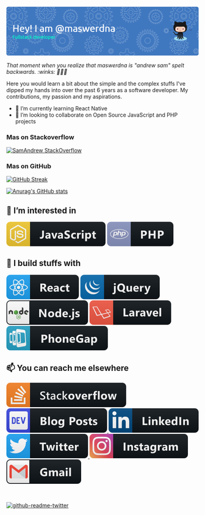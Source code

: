 ![Header](./github-header-image.png)

_That moment when you realize that maswerdna is "andrew sam" spelt backwards. :winks: 👋👋👋_

Here you would learn a bit about the simple and the complex stuffs I've dipped my hands into over the past 6 years as a software developer. My contributions, my passion and my aspirations.

- 🌱 I’m currently learning React Native
- 💞️ I’m looking to collaborate on Open Source JavaScript and PHP projects

### Mas on Stackoverflow
[![SamAndrew StackOverflow](https://stackoverflow-badge.herokuapp.com/api/StackOverflowBadge/4570202)](https://stackoverflow.com/users/4570202/maswerdna)

### Mas on GitHub
[![GitHub Streak](https://github-readme-streak-stats.herokuapp.com/?user=maswerdna)](https://git.io/streak-stats)

[![Anurag's GitHub stats](https://github-readme-stats.vercel.app/api?username=maswerdna&count_private=true&show_icons=true)](https://github.com/anuraghazra/github-readme-stats)

## 👀 I’m interested in
<p align="left">
    <img src="src/languages/js.svg" alt="JavaScript" style="vertical-align:top margin:6px 24px">
    <img src="src/languages/php.svg" alt="PHP" style="vertical-align:top margin:6px 24px">
</p>

## 🌱 I build stuffs with
<p align="left">
    <img src="src/frameworks/react.svg" alt="ReactJS" style="vertical-align:top margin:6px 24px">
    <img src="src/frameworks/jquery.svg" alt="jQuery" style="vertical-align:top margin:6px 24px">
    <img src="src/frameworks/nodejs.svg" alt="NodeJS" style="vertical-align:top margin:6px 24px">
    <img src="src/frameworks/laravel.svg" alt="Laravel" style="vertical-align:top margin:6px 24px">
    <img src="src/frameworks/phonegap.svg" alt="PhoneGap" style="vertical-align:top margin:6px 24px">
</p>

## 📫 You can reach me elsewhere
<p align="left">
  <a href="https://stackoverflow.com/maswerdna">
    <img src="src/social/stackoverflow.svg" alt="Stackoverflow" style="vertical-align:top margin:6px 24px">
  </a>
  <a href="https://dev.to/maswerdna">
    <img src="src/blogs/devto.svg" alt="Stackoverflow" style="vertical-align:top margin:6px 24px">
  </a>
  <a href="https://linkedin.com/in/maswerdna">
    <img src="src/social/linkedin.svg" alt="LinkedIn" style="vertical-align:top margin:6px 24px">
  </a>
  <a href="https://twitter.com/maswerdna">
    <img src="src/social/twitter.svg" alt="Twitter" style="vertical-align:top margin:6px 24px">
  </a>
  <a href="https://instagram.com/maswerdna1">
    <img src="src/social/instagram.svg" alt="Instagram" style="vertical-align:top margin:6px 24px">
  </a>
  <a href="mailto:meetpastorsam@gmail.com">
    <img src="src/social/gmail.svg" alt="Gmail" style="vertical-align:top margin:6px 24px">
  </a>
</p>

<br />

[![github-readme-twitter](https://github-readme-twitter.gazf.vercel.app/api?id=maswerdna)](https://github.com/gazf/github-readme-twitter)

<!---
maswerdna/maswerdna is a ✨ special ✨ repository because its `README.md` (this file) appears on your GitHub profile.
You can click the Preview link to take a look at your changes.
--->
